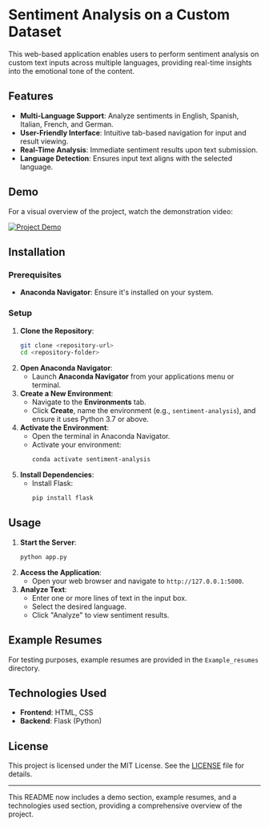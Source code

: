 # Sentiment Analysis on a Custom Dataset

This web-based application enables users to perform sentiment analysis on custom text inputs across multiple languages, providing real-time insights into the emotional tone of the content.

## Features

- **Multi-Language Support**: Analyze sentiments in English, Spanish, Italian, French, and German.
- **User-Friendly Interface**: Intuitive tab-based navigation for input and result viewing.
- **Real-Time Analysis**: Immediate sentiment results upon text submission.
- **Language Detection**: Ensures input text aligns with the selected language.

## Demo

For a visual overview of the project, watch the demonstration video:

[![Project Demo](path-to-thumbnail-image)](link-to-demo-video)

## Installation

### Prerequisites

- **Anaconda Navigator**: Ensure it's installed on your system.

### Setup

1. **Clone the Repository**:
   ```bash
   git clone <repository-url>
   cd <repository-folder>
   ```
2. **Open Anaconda Navigator**:
   - Launch **Anaconda Navigator** from your applications menu or terminal.
3. **Create a New Environment**:
   - Navigate to the **Environments** tab.
   - Click **Create**, name the environment (e.g., `sentiment-analysis`), and ensure it uses Python 3.7 or above.
4. **Activate the Environment**:
   - Open the terminal in Anaconda Navigator.
   - Activate your environment:
     ```bash
     conda activate sentiment-analysis
     ```
5. **Install Dependencies**:
   - Install Flask:
     ```bash
     pip install flask
     ```

## Usage

1. **Start the Server**:
   ```bash
   python app.py
   ```
2. **Access the Application**:
   - Open your web browser and navigate to `http://127.0.0.1:5000`.
3. **Analyze Text**:
   - Enter one or more lines of text in the input box.
   - Select the desired language.
   - Click "Analyze" to view sentiment results.

## Example Resumes

For testing purposes, example resumes are provided in the `Example_resumes` directory.

## Technologies Used

- **Frontend**: HTML, CSS
- **Backend**: Flask (Python)

## License

This project is licensed under the MIT License. See the [LICENSE](LICENSE.txt) file for details.

---

This README now includes a demo section, example resumes, and a technologies used section, providing a comprehensive overview of the project. 

